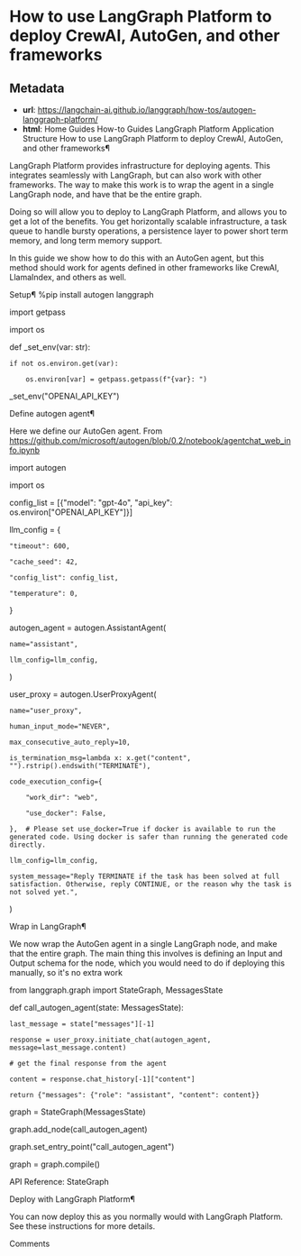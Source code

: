 # How to use LangGraph Platform to deploy CrewAI, AutoGen, and other frameworks



## Metadata

- **url**: https://langchain-ai.github.io/langgraph/how-tos/autogen-langgraph-platform/
- **html**: Home
Guides
How-to Guides
LangGraph Platform
Application Structure
How to use LangGraph Platform to deploy CrewAI, AutoGen, and other frameworks¶

LangGraph Platform provides infrastructure for deploying agents. This integrates seamlessly with LangGraph, but can also work with other frameworks. The way to make this work is to wrap the agent in a single LangGraph node, and have that be the entire graph.

Doing so will allow you to deploy to LangGraph Platform, and allows you to get a lot of the benefits. You get horizontally scalable infrastructure, a task queue to handle bursty operations, a persistence layer to power short term memory, and long term memory support.

In this guide we show how to do this with an AutoGen agent, but this method should work for agents defined in other frameworks like CrewAI, LlamaIndex, and others as well.

Setup¶
%pip install autogen langgraph

import getpass

import os





def _set_env(var: str):

    if not os.environ.get(var):

        os.environ[var] = getpass.getpass(f"{var}: ")





_set_env("OPENAI_API_KEY")

Define autogen agent¶

Here we define our AutoGen agent. From https://github.com/microsoft/autogen/blob/0.2/notebook/agentchat_web_info.ipynb

import autogen

import os



config_list = [{"model": "gpt-4o", "api_key": os.environ["OPENAI_API_KEY"]}]



llm_config = {

    "timeout": 600,

    "cache_seed": 42,

    "config_list": config_list,

    "temperature": 0,

}



autogen_agent = autogen.AssistantAgent(

    name="assistant",

    llm_config=llm_config,

)



user_proxy = autogen.UserProxyAgent(

    name="user_proxy",

    human_input_mode="NEVER",

    max_consecutive_auto_reply=10,

    is_termination_msg=lambda x: x.get("content", "").rstrip().endswith("TERMINATE"),

    code_execution_config={

        "work_dir": "web",

        "use_docker": False,

    },  # Please set use_docker=True if docker is available to run the generated code. Using docker is safer than running the generated code directly.

    llm_config=llm_config,

    system_message="Reply TERMINATE if the task has been solved at full satisfaction. Otherwise, reply CONTINUE, or the reason why the task is not solved yet.",

)

Wrap in LangGraph¶

We now wrap the AutoGen agent in a single LangGraph node, and make that the entire graph. The main thing this involves is defining an Input and Output schema for the node, which you would need to do if deploying this manually, so it's no extra work

from langgraph.graph import StateGraph, MessagesState





def call_autogen_agent(state: MessagesState):

    last_message = state["messages"][-1]

    response = user_proxy.initiate_chat(autogen_agent, message=last_message.content)

    # get the final response from the agent

    content = response.chat_history[-1]["content"]

    return {"messages": {"role": "assistant", "content": content}}





graph = StateGraph(MessagesState)

graph.add_node(call_autogen_agent)

graph.set_entry_point("call_autogen_agent")

graph = graph.compile()


API Reference: StateGraph

Deploy with LangGraph Platform¶

You can now deploy this as you normally would with LangGraph Platform. See these instructions for more details.

Comments
